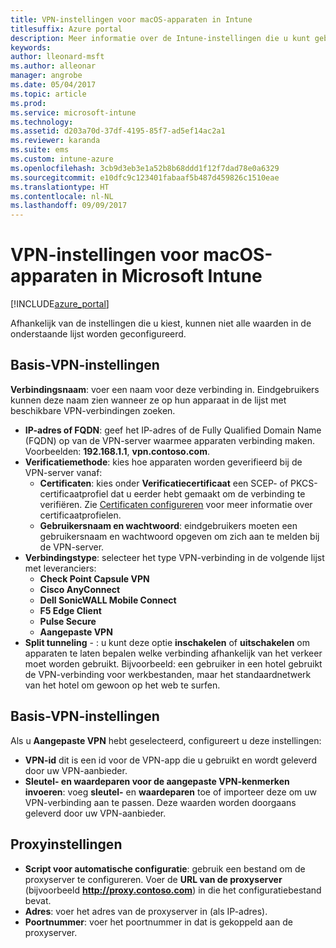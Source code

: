 ```yaml
---
title: VPN-instellingen voor macOS-apparaten in Intune
titlesuffix: Azure portal
description: Meer informatie over de Intune-instellingen die u kunt gebruiken om VPN-verbindingen op MacOS-apparaten te configureren.
keywords: 
author: lleonard-msft
ms.author: alleonar
manager: angrobe
ms.date: 05/04/2017
ms.topic: article
ms.prod: 
ms.service: microsoft-intune
ms.technology: 
ms.assetid: d203a70d-37df-4195-85f7-ad5ef14ac2a1
ms.reviewer: karanda
ms.suite: ems
ms.custom: intune-azure
ms.openlocfilehash: 3cb9d3eb3e1a52b8b68ddd1f12f7dad78e0a6329
ms.sourcegitcommit: e10dfc9c123401fabaaf5b487d459826c1510eae
ms.translationtype: HT
ms.contentlocale: nl-NL
ms.lasthandoff: 09/09/2017
---
```

# <a name="vpn-settings-for-macos-devices-in-microsoft-intune"></a>VPN-instellingen voor macOS-apparaten in Microsoft Intune

[!INCLUDE[azure_portal](./includes/azure_portal.md)]

Afhankelijk van de instellingen die u kiest, kunnen niet alle waarden in de onderstaande lijst worden geconfigureerd.

## <a name="base-vpn-settings"></a>**Basis-VPN-instellingen**

**Verbindingsnaam**: voer een naam voor deze verbinding in. Eindgebruikers kunnen deze naam zien wanneer ze op hun apparaat in de lijst met beschikbare VPN-verbindingen zoeken.
- **IP-adres of FQDN**: geef het IP-adres of de Fully Qualified Domain Name (FQDN) op van de VPN-server waarmee apparaten verbinding maken. Voorbeelden: **192.168.1.1**, **vpn.contoso.com**.
- **Verificatiemethode**: kies hoe apparaten worden geverifieerd bij de VPN-server vanaf:
    - **Certificaten**: kies onder **Verificatiecertificaat** een SCEP- of PKCS-certificaatprofiel dat u eerder hebt gemaakt om de verbinding te verifiëren. Zie [Certificaten configureren](certificates-configure.md) voor meer informatie over certificaatprofielen.
    - **Gebruikersnaam en wachtwoord**: eindgebruikers moeten een gebruikersnaam en wachtwoord opgeven om zich aan te melden bij de VPN-server.
- **Verbindingstype**: selecteer het type VPN-verbinding in de volgende lijst met leveranciers:
    - **Check Point Capsule VPN**
    - **Cisco AnyConnect**
    - **Dell SonicWALL Mobile Connect**
    - **F5 Edge Client**
    - **Pulse Secure**
    - **Aangepaste VPN**
- **Split tunneling** - : u kunt deze optie **inschakelen** of **uitschakelen** om apparaten te laten bepalen welke verbinding afhankelijk van het verkeer moet worden gebruikt. Bijvoorbeeld: een gebruiker in een hotel gebruikt de VPN-verbinding voor werkbestanden, maar het standaardnetwerk van het hotel om gewoon op het web te surfen.

<!--- **Per-app VPN** - Select this option if you want to associate this VPN connection with an iOS or macOS app so that the connection will be opened when the app is run. You can associate the VPN profile with an app when you assign the software. For more information, see [How to assign and monitor apps](apps-deploy.md). --->

## <a name="custom-vpn-settings"></a>Basis-VPN-instellingen

Als u **Aangepaste VPN** hebt geselecteerd, configureert u deze instellingen:

- **VPN-id** dit is een id voor de VPN-app die u gebruikt en wordt geleverd door uw VPN-aanbieder.
- **Sleutel- en waardeparen voor de aangepaste VPN-kenmerken invoeren**: voeg **sleutel-** en **waardeparen** toe of importeer deze om uw VPN-verbinding aan te passen. Deze waarden worden doorgaans geleverd door uw VPN-aanbieder.


## <a name="proxy-settings"></a>Proxyinstellingen

- **Script voor automatische configuratie**: gebruik een bestand om de proxyserver te configureren. Voer de **URL van de proxyserver** (bijvoorbeeld **http://proxy.contoso.com**) in die het configuratiebestand bevat.
- **Adres**: voer het adres van de proxyserver in (als IP-adres).
- **Poortnummer**: voer het poortnummer in dat is gekoppeld aan de proxyserver.
